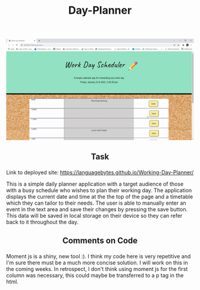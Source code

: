# <p align="center"> Day-Planner </p>
<br> 
 <p align="center">
  <img src="images/screenshot.gif"/>
</p>

## <p align="center"> Task </p>

Link to deployed site: https://languagebytes.github.io/Working-Day-Planner/

This is a simple daily planner application with a target audience of those with a busy schedule who wishes to plan their working day.
The application displays the current date and time at the the top of the page and a timetable which they can tailor to their needs. The user is able to manually enter an event in the text area and save their changes by pressing the save button. This data will be saved in local storage on their device so they can refer back to it throughout the day.

## <p align ="center"> Comments on Code </p>

Moment js is a shiny, new tool :). I think my code here is very repetitive and I'm sure there must be a much more concise solution. I will work on this in the coming weeks. In retrospect, I don't think using moment js for the first column was necessary, this could maybe be transferred to a p tag in the html.
